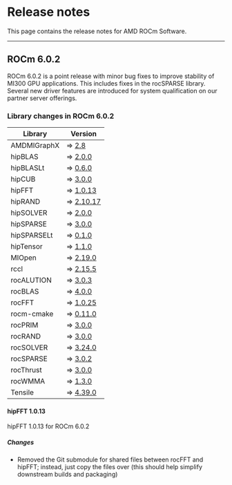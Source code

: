 # Release notes
<!-- Disable lints since this is an auto-generated file.    -->
<!-- markdownlint-disable blanks-around-headers             -->
<!-- markdownlint-disable no-duplicate-header               -->
<!-- markdownlint-disable no-blanks-blockquote              -->
<!-- markdownlint-disable ul-indent                         -->
<!-- markdownlint-disable no-trailing-spaces                -->

<!-- spellcheck-disable -->

This page contains the release notes for AMD ROCm Software.

-------------------

## ROCm 6.0.2

ROCm 6.0.2 is a point release with minor bug fixes to improve stability of MI300 GPU applications. This includes fixes in the rocSPARSE library. Several new driver features are introduced for system qualification on our partner server offerings.

### Library changes in ROCm 6.0.2

| Library | Version |
|---------|---------|
| AMDMIGraphX |  ⇒ [2.8](https://github.com/ROCm/AMDMIGraphX/releases/tag/rocm-6.0.2) |
| hipBLAS |  ⇒ [2.0.0](https://github.com/ROCm/hipBLAS/releases/tag/rocm-6.0.2) |
| hipBLASLt |  ⇒ [0.6.0](https://github.com/ROCm/hipBLASLt/releases/tag/rocm-6.0.2) |
| hipCUB |  ⇒ [3.0.0](https://github.com/ROCm/hipCUB/releases/tag/rocm-6.0.2) |
| hipFFT |  ⇒ [1.0.13](https://github.com/ROCm/hipFFT/releases/tag/rocm-6.0.2) |
| hipRAND |  ⇒ [2.10.17](https://github.com/ROCm/hipRAND/releases/tag/rocm-6.0.2) |
| hipSOLVER |  ⇒ [2.0.0](https://github.com/ROCm/hipSOLVER/releases/tag/rocm-6.0.2) |
| hipSPARSE |  ⇒ [3.0.0](https://github.com/ROCm/hipSPARSE/releases/tag/rocm-6.0.2) |
| hipSPARSELt |  ⇒ [0.1.0](https://github.com/ROCm/hipSPARSELt/releases/tag/rocm-6.0.2) |
| hipTensor |  ⇒ [1.1.0](https://github.com/ROCm/hipTensor/releases/tag/rocm-6.0.2) |
| MIOpen |  ⇒ [2.19.0](https://github.com/ROCm/MIOpen/releases/tag/rocm-6.0.2) |
| rccl |  ⇒ [2.15.5](https://github.com/ROCm/rccl/releases/tag/rocm-6.0.2) |
| rocALUTION |  ⇒ [3.0.3](https://github.com/ROCm/rocALUTION/releases/tag/rocm-6.0.2) |
| rocBLAS |  ⇒ [4.0.0](https://github.com/ROCm/rocBLAS/releases/tag/rocm-6.0.2) |
| rocFFT |  ⇒ [1.0.25](https://github.com/ROCm/rocFFT/releases/tag/rocm-6.0.2) |
| rocm-cmake |  ⇒ [0.11.0](https://github.com/ROCm/rocm-cmake/releases/tag/rocm-6.0.2) |
| rocPRIM |  ⇒ [3.0.0](https://github.com/ROCm/rocPRIM/releases/tag/rocm-6.0.2) |
| rocRAND |  ⇒ [3.0.0](https://github.com/ROCm/rocRAND/releases/tag/rocm-6.0.2) |
| rocSOLVER |  ⇒ [3.24.0](https://github.com/ROCm/rocSOLVER/releases/tag/rocm-6.0.2) |
| rocSPARSE |  ⇒ [3.0.2](https://github.com/ROCm/rocSPARSE/releases/tag/rocm-6.0.2) |
| rocThrust |  ⇒ [3.0.0](https://github.com/ROCm/rocThrust/releases/tag/rocm-6.0.2) |
| rocWMMA |  ⇒ [1.3.0](https://github.com/ROCm/rocWMMA/releases/tag/rocm-6.0.2) |
| Tensile |  ⇒ [4.39.0](https://github.com/ROCm/Tensile/releases/tag/rocm-6.0.2) |

#### hipFFT 1.0.13

hipFFT 1.0.13 for ROCm 6.0.2

##### Changes

* Removed the Git submodule for shared files between rocFFT and hipFFT; instead, just copy the files
 over (this should help simplify downstream builds and packaging)
